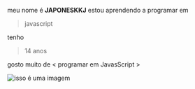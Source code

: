 meu nome é **JAPONESKKJ**
estou aprendendo a programar em
>javascript

tenho
>14 anos

gosto muito de 
< programar em JavasScript >

![isso é uma imagem](https://img.shields.io/badge/JavaScript-323330?style=for-the-badge&logo=javascript&logoColor=F7DF1E)
